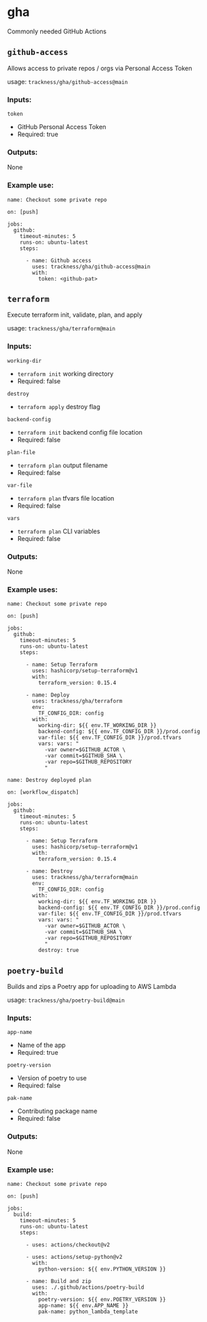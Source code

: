 # gha
Commonly needed GitHub Actions

## `github-access`

Allows access to private repos / orgs via Personal Access Token

usage: `trackness/gha/github-access@main`

### Inputs:

`token`
- GitHub Personal Access Token
- Required: true

### Outputs:

None

### Example use:

```
name: Checkout some private repo

on: [push]

jobs:
  github:
    timeout-minutes: 5
    runs-on: ubuntu-latest
    steps:

      - name: Github access
        uses: trackness/gha/github-access@main
        with:
          token: <github-pat>
```

## `terraform`

Execute terraform init, validate, plan, and apply

usage: `trackness/gha/terraform@main`

### Inputs:

`working-dir`
- `terraform init` working directory
- Required: false

`destroy`
- `terraform apply` destroy flag

`backend-config`
- `terraform init` backend config file location
- Required: false

`plan-file`
- `terraform plan` output filename
- Required: false

`var-file`
- `terraform plan` tfvars file location
- Required: false

`vars`
- `terraform plan` CLI variables
- Required: false

### Outputs:

None

### Example uses:

```
name: Checkout some private repo

on: [push]

jobs:
  github:
    timeout-minutes: 5
    runs-on: ubuntu-latest
    steps:

      - name: Setup Terraform
        uses: hashicorp/setup-terraform@v1
        with:
          terraform_version: 0.15.4

      - name: Deploy
        uses: trackness/gha/terraform
        env:
          TF_CONFIG_DIR: config
        with:
          working-dir: ${{ env.TF_WORKING_DIR }}
          backend-config: ${{ env.TF_CONFIG_DIR }}/prod.config
          var-file: ${{ env.TF_CONFIG_DIR }}/prod.tfvars
          vars: vars: "
            -var owner=$GITHUB_ACTOR \
            -var commit=$GITHUB_SHA \
            -var repo=$GITHUB_REPOSITORY
            "
```

```
name: Destroy deployed plan

on: [workflow_dispatch]

jobs:
  github:
    timeout-minutes: 5
    runs-on: ubuntu-latest
    steps:

      - name: Setup Terraform
        uses: hashicorp/setup-terraform@v1
        with:
          terraform_version: 0.15.4

      - name: Destroy
        uses: trackness/gha/terraform@main
        env:
          TF_CONFIG_DIR: config
        with:
          working-dir: ${{ env.TF_WORKING_DIR }}
          backend-config: ${{ env.TF_CONFIG_DIR }}/prod.config
          var-file: ${{ env.TF_CONFIG_DIR }}/prod.tfvars
          vars: vars: "
            -var owner=$GITHUB_ACTOR \
            -var commit=$GITHUB_SHA \
            -var repo=$GITHUB_REPOSITORY
            "
          destroy: true
```

## `poetry-build`

Builds and zips a Poetry app for uploading to AWS Lambda

usage: `trackness/gha/poetry-build@main`

### Inputs:

`app-name`
- Name of the app
- Required: true

`poetry-version`
- Version of poetry to use
- Required: false

`pak-name`
- Contributing package name
- Required: false

### Outputs:

None

### Example use:

```
name: Checkout some private repo

on: [push]

jobs:
  build:
    timeout-minutes: 5
    runs-on: ubuntu-latest
    steps:

      - uses: actions/checkout@v2

      - uses: actions/setup-python@v2
        with:
          python-version: ${{ env.PYTHON_VERSION }}
    
      - name: Build and zip
        uses: ./.github/actions/poetry-build
        with:
          poetry-version: ${{ env.POETRY_VERSION }}
          app-name: ${{ env.APP_NAME }}
          pak-name: python_lambda_template
```
